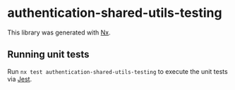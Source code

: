 # authentication-shared-utils-testing

This library was generated with [Nx](https://nx.dev).





## Running unit tests

Run `nx test authentication-shared-utils-testing` to execute the unit tests via [Jest](https://jestjs.io).


